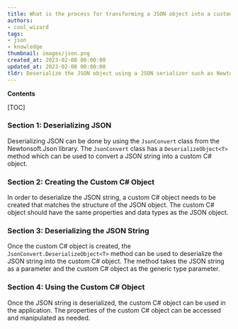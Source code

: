 ```yaml
---
title: What is the process for transforming a JSON object into a custom c# object?
authors:
- cool_wizard
tags:
- json
- knowledge
thumbnail: images/json.png
created_at: 2023-02-08 00:00:00
updated_at: 2023-02-08 00:00:00
tldr: Deserialize the JSON object using a JSON serializer such as Newtonsoft.Json.
---
```


**Contents**

[TOC]

### Section 1: Deserializing JSON

Deserializing JSON can be done by using the `JsonConvert` class from the Newtonsoft.Json library. The `JsonConvert` class has a `DeserializeObject<T>` method which can be used to convert a JSON string into a custom C# object.

### Section 2: Creating the Custom C# Object

In order to deserialize the JSON string, a custom C# object needs to be created that matches the structure of the JSON object. The custom C# object should have the same properties and data types as the JSON object.

### Section 3: Deserializing the JSON String

Once the custom C# object is created, the `JsonConvert.DeserializeObject<T>` method can be used to deserialize the JSON string into the custom C# object. The method takes the JSON string as a parameter and the custom C# object as the generic type parameter.

### Section 4: Using the Custom C# Object

Once the JSON string is deserialized, the custom C# object can be used in the application. The properties of the custom C# object can be accessed and manipulated as needed.
